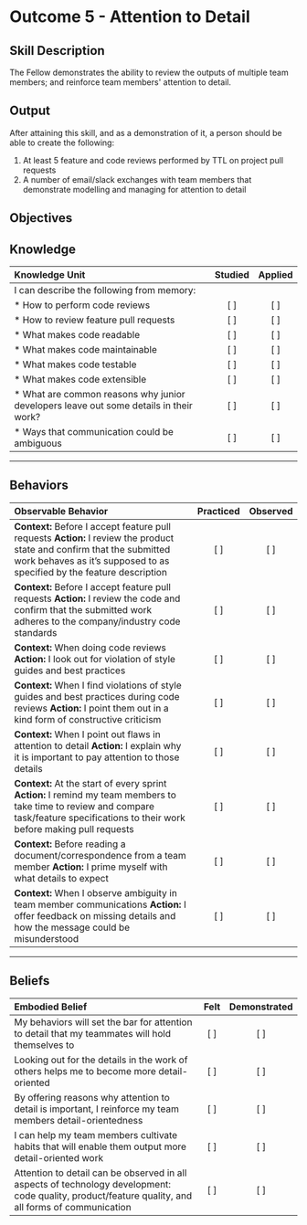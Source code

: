 # Outcome 5 - Attention to Detail

**Skill Description**
----------
The Fellow demonstrates the ability to review the outputs of multiple team members; and reinforce team members' attention to detail.

**Output**
----------
After attaining this skill, and as a demonstration of it, a person should be able to create the following:

1. At least 5 feature and code reviews performed by TTL on project pull requests
2. A number of email/slack exchanges with team members that demonstrate modelling and managing for attention to detail


**Objectives**
----------
## **Knowledge**


| Knowledge Unit   |      Studied      | Applied |
|:-------------|:------------------:|:--------:|
| I can describe the following from memory: | | |
| * How to perform code reviews | [ ] | [ ]  |
| * How to review feature pull requests     | [ ] | [ ]  |
| * What makes code readable     | [ ] | [ ]  |
| * What makes code maintainable    | [ ] | [ ]  |
| * What makes code testable     | [ ] | [ ]  |
| * What makes code extensible     | [ ] | [ ]  |
| * What are common reasons why junior developers leave out some details in their work?     | [ ] | [ ]  |
| * Ways that communication could be ambiguous     | [ ] | [ ]  |



----------


## **Behaviors**

| Observable Behavior   |      Practiced      | Observed |
|:-------------|:------------------:|:--------:|
| **Context:** Before I accept feature pull requests **Action:** I review the product state and confirm that the submitted work behaves as it’s supposed to as specified by the feature description | [ ] | [ ]  |
| **Context:** Before I accept feature pull requests **Action:** I review the code and confirm that the submitted work  adheres to the company/industry code standards | [ ] | [ ]  |
| **Context:** When doing code reviews **Action:** I look out for violation of style guides and best practices | [ ] | [ ] |  
| **Context:** When I find violations of style guides and best practices during code reviews **Action:** I point them out in a kind form of constructive criticism | [ ] | [ ]  
| **Context:** When I point out flaws in attention to detail **Action:** I explain why it is important to pay attention to those details | [ ] | [ ]
| **Context:** At the start of every sprint **Action:** I remind my team members to take time to review and compare task/feature specifications to their work before making pull requests | [ ] | [ ]
| **Context:** Before reading a document/correspondence from a team member **Action:** I prime myself with what details to expect | [ ] | [ ]
| **Context:** When I observe ambiguity in team member communications **Action:** I offer feedback on missing details and how the message could be misunderstood | [ ] | [ ]


----------


## **Beliefs**


| Embodied Belief   |      Felt      | Demonstrated |
|:-------------|:------------------:|:--------:|
| My behaviors will set the bar for attention to detail that my teammates will hold themselves to | [ ] | [ ]  |
| Looking out for the details in the work of others helps me to become more detail-oriented | [ ] | [ ]  |
| By offering reasons why attention to detail is important, I reinforce my team members detail-orientedness | [ ] | [ ]  |
| I can help my team members cultivate habits that will enable them output more detail-oriented work | [ ] | [ ]  |
| Attention to detail can be observed in all aspects of technology development: code quality, product/feature quality, and all forms of communication | [ ] | [ ]  |

